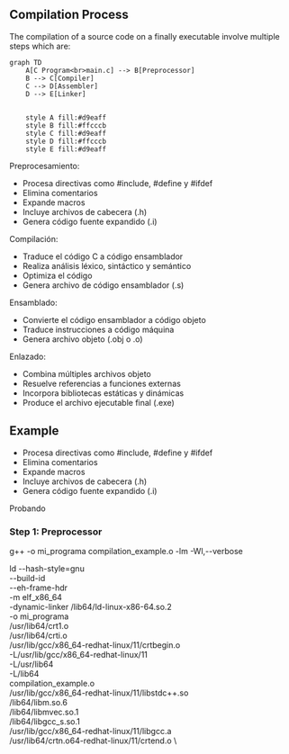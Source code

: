 ## Compilation Process

The compilation of a source code on a finally executable involve multiple steps which are:

```mermaid
graph TD
    A[C Program<br>main.c] --> B[Preprocessor]
    B --> C[Compiler]
    C --> D[Assembler]
    D --> E[Linker]

    
    style A fill:#d9eaff
    style B fill:#ffcccb
    style C fill:#d9eaff
    style D fill:#ffcccb
    style E fill:#d9eaff
```

Preprocesamiento:
- Procesa directivas como #include, #define y #ifdef
- Elimina comentarios
- Expande macros
- Incluye archivos de cabecera (.h)
- Genera código fuente expandido (.i)

Compilación:
- Traduce el código C a código ensamblador
- Realiza análisis léxico, sintáctico y semántico
- Optimiza el código
- Genera archivo de código ensamblador (.s)

Ensamblado:
- Convierte el código ensamblador a código objeto
- Traduce instrucciones a código máquina
- Genera archivo objeto (.obj o .o)

Enlazado:
- Combina múltiples archivos objeto
- Resuelve referencias a funciones externas
- Incorpora bibliotecas estáticas y dinámicas
- Produce el archivo ejecutable final (.exe)

## Example
- Procesa directivas como #include, #define y #ifdef
- Elimina comentarios
- Expande macros
- Incluye archivos de cabecera (.h)
- Genera código fuente expandido (.i)

Probando

### Step 1: Preprocessor


g++ -o mi_programa compilation_example.o -lm -Wl,--verbose


ld --hash-style=gnu \
   --build-id \
   --eh-frame-hdr \
   -m elf_x86_64 \
   -dynamic-linker /lib64/ld-linux-x86-64.so.2 \
   -o mi_programa \
   /usr/lib64/crt1.o \
   /usr/lib64/crti.o \
   /usr/lib/gcc/x86_64-redhat-linux/11/crtbegin.o \
   -L/usr/lib/gcc/x86_64-redhat-linux/11 \
   -L/usr/lib64 \
   -L/lib64 \
   compilation_example.o \
   /usr/lib/gcc/x86_64-redhat-linux/11/libstdc++.so \
   /lib64/libm.so.6 \
   /lib64/libmvec.so.1 \
   /lib64/libgcc_s.so.1 \
   /usr/lib/gcc/x86_64-redhat-linux/11/libgcc.a \
   /usr/lib64/crtn.o64-redhat-linux/11/crtend.o \